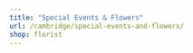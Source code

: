 ```yaml
---
title: "Special Events & Flowers"
url: /cambridge/special-events-and-flowers/
shop: florist
---
```

